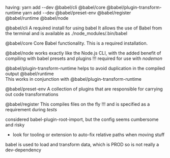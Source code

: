 
having: 
yarn add  --dev @babel/cli @babel/core @babel/plugin-transform-runtime 
yarn add  --dev @babel/preset-env @babel/register @babel/runtime @babel/node

@babel/cli
A required install for using babel
It allows the use of Babel from the terminal and is available as ./node_modules/.bin/babel

@babel/core	
Core Babel functionality. This is a required installation.

@babel/node	
works exactly like the Node.js CLI, with the added benefit of compiling with babel presets and plugins
!!! required for use with *nodemon*

@babel/plugin-transform-runtime	
helps to avoid duplication in the compiled output
@babel/runtime	
This works in conjunction with @babel/plugin-transform-runtime

@babel/preset-env
A collection of plugins that are responsible for carrying out code transformations

@babel/register	
This compiles files on the fly 
!!! and is specified as a requirement during *tests*

considered babel-plugin-root-import, but the config seems cumbersome and risky
* look for tooling or extension to auto-fix relative paths when moving stuff


babel is used to load and transform data, which is PROD so is not really a dev-dependency

